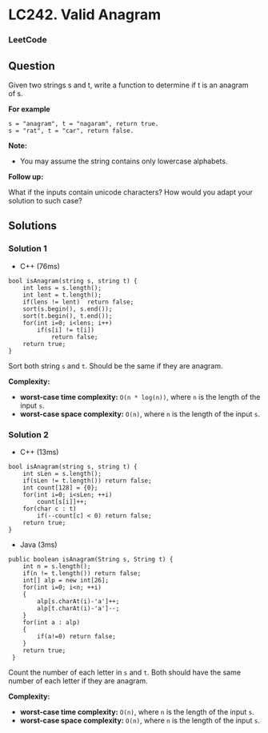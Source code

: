 # LC242. Valid Anagram

### LeetCode

## Question

Given two strings s and t, write a function to determine if t is an anagram of s.

**For example**
```
s = "anagram", t = "nagaram", return true.
s = "rat", t = "car", return false.
```

**Note:**

* You may assume the string contains only lowercase alphabets.

**Follow up:**

What if the inputs contain unicode characters? How would you adapt your solution to such case?

## Solutions

### Solution 1

* C++ (76ms)
```
bool isAnagram(string s, string t) {
    int lens = s.length();
    int lent = t.length();
    if(lens != lent)  return false;
    sort(s.begin(), s.end());
    sort(t.begin(), t.end());
    for(int i=0; i<lens; i++)
        if(s[i] != t[i])
            return false;
    return true;
}
```

Sort both string `s` and `t`. Should be the same if they are anagram.

**Complexity:**

* **worst-case time complexity:** `O(n * log(n))`, where `n` is the length of the input `s`.
* **worst-case space complexity:** `O(n)`, where `n` is the length of the input `s`.

### Solution 2

* C++ (13ms)
```
bool isAnagram(string s, string t) {
    int sLen = s.length();
    if(sLen != t.length()) return false;
    int count[128] = {0};
    for(int i=0; i<sLen; ++i)
        count[s[i]]++;
    for(char c : t)
        if(--count[c] < 0) return false;
    return true;
}
```

* Java (3ms)
```
public boolean isAnagram(String s, String t) {
    int n = s.length();
    if(n != t.length()) return false;
    int[] alp = new int[26];
    for(int i=0; i<n; ++i)
    {
        alp[s.charAt(i)-'a']++;
        alp[t.charAt(i)-'a']--;
    }
    for(int a : alp)
    {
        if(a!=0) return false;
    }
    return true;
 }
```

Count the number of each letter in `s` and `t`. Both should have the same number of each letter if they are anagram.

**Complexity:**

* **worst-case time complexity:** `O(n)`, where `n` is the length of the input `s`.
* **worst-case space complexity:** `O(n)`, where `n` is the length of the input `s`.